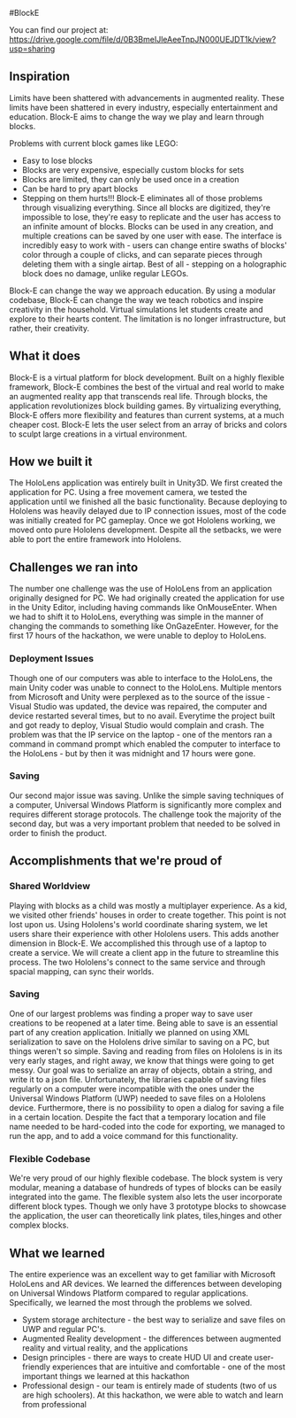 #BlockE

You can find our project at: https://drive.google.com/file/d/0B3BmeIJleAeeTnpJN000UEJDT1k/view?usp=sharing

## Inspiration

Limits have been shattered with advancements in augmented reality. These limits have been shattered in every industry, especially entertainment and education. Block-E aims to change the way we play and learn through blocks. 

Problems with current block games like LEGO:
- Easy to lose blocks
- Blocks are very expensive, especially custom blocks for sets
- Blocks are limited, they can only be used once in a creation
- Can be hard to pry apart blocks
- Stepping on them hurts!!!
Block-E eliminates all of those problems through visualizing everything. Since all blocks are digitized, they're impossible to lose, they're easy to replicate and the user has access to an infinite amount of blocks. Blocks can be used in any creation, and multiple creations can be saved by one user with ease. The interface is incredibly easy to work with - users can change entire swaths of blocks' color through a couple of clicks, and can separate pieces through deleting them with a single airtap. Best of all - stepping on a holographic block does no damage, unlike regular LEGOs.

Block-E can change the way we approach education. By using a modular codebase, Block-E can change the way we teach robotics and inspire creativity in the household. Virtual simulations let students create and explore to their hearts content. The limitation is no longer infrastructure, but rather, their creativity.

## What it does

Block-E is a virtual platform for block development. Built on a highly flexible framework, Block-E combines the best of the virtual and real world to make an augmented reality app that transcends real life. Through blocks, the application revolutionizes block building games. By virtualizing everything, Block-E offers more flexibility and features than current systems, at a much cheaper cost. Block-E lets the user select from an array of bricks and colors to sculpt large creations in a virtual environment. 

## How we built it

The HoloLens application was entirely built in Unity3D. We first created the application for PC. Using a free movement camera, we tested the application until we finished all the basic functionality. Because deploying to Hololens was heavily delayed due to IP connection issues, most of the code was initially created for PC gameplay. Once we got Hololens working, we moved onto pure Hololens development. Despite all the setbacks, we were able to port the entire framework into Hololens. 

## Challenges we ran into

The number one challenge was the use of HoloLens from an application originally designed for PC. We had originally created the application for use in the Unity Editor, including having commands like OnMouseEnter. When we had to shift it to HoloLens, everything was simple in the manner of changing the commands to something like OnGazeEnter. However, for the first 17 hours of the hackathon, we were unable to deploy to HoloLens. 

### Deployment Issues
Though one of our computers was able to interface to the HoloLens, the main Unity coder was unable to connect to the HoloLens. Multiple mentors from Microsoft and Unity were perplexed as to the source of the issue - Visual Studio was updated, the device was repaired, the computer and device restarted several times, but to no avail. Everytime the project built and got ready to deploy, Visual Studio would complain and crash. 
The problem was that the IP service on the laptop - one of the mentors ran a command in command prompt which enabled the computer to interface to the HoloLens - but by then it was midnight and 17 hours were gone. 

### Saving
Our second major issue was saving. Unlike the simple saving techniques of a computer, Universal Windows Platform is significantly more complex and requires different storage protocols. The challenge took the majority of the second day, but was a very important problem that needed to be solved in order to finish the product. 


## Accomplishments that we're proud of

### Shared Worldview
Playing with blocks as a child was mostly a multiplayer experience. As a kid, we visited other friends' houses in order to create together. This point is not lost upon us. Using Hololens's world coordinate sharing system, we let users share their experience with other Hololens users. This adds another dimension in Block-E. 
We accomplished this through use of a laptop to create a service. We will create a client app in the future to streamline this process. The two Hololens's connect to the same service and through spacial mapping, can sync their worlds. 

### Saving
One of our largest problems was finding a proper way to save user creations to be reopened at a later time. Being able to save is an essential part of any creation application. Initially we planned on using XML serialization to save on the Hololens drive similar to saving on a PC, but things weren't so simple. Saving and reading from files on Hololens is in its very early stages, and right away, we know that things were going to get messy. Our goal was to serialize an array of objects, obtain a string, and write it to a json file. Unfortunately, the libraries capable of saving files regularly on a computer were incompatible with the ones under the Universal Windows Platform (UWP) needed to save files on a Hololens device. Furthermore, there is no possibility to open a dialog for saving a file in a certain location. Despite the fact that a temporary location and file name needed to be hard-coded into the code for exporting, we managed to run the app, and to add a voice command for this functionality. 

### Flexible Codebase
We're very proud of our highly flexible codebase. The block system is very modular, meaning a database of hundreds of types of blocks can be easily integrated into the game. The flexible system also lets the user incorporate different block types. Though we only have 3 prototype blocks to showcase the application, the user can theoretically link plates, tiles,hinges and other complex blocks. 

## What we learned

The entire experience was an excellent way to get familiar with Microsoft HoloLens and AR devices. We learned the differences between developing on Universal Windows Platform compared to regular applications. Specifically, we learned the most through the problems we solved. 

- System storage architecture - the best way to serialize and save files on UWP and regular PC's. 
- Augmented Reality development - the differences between augmented reality and virtual reality, and the applications
- Design principles - there are ways to create HUD UI and create user-friendly experiences that are intuitive and comfortable - one of the most important things we learned at this hackathon
- Professional design - our team is entirely made of students (two of us are high schoolers). At this hackathon, we were able to watch and learn from professional 
